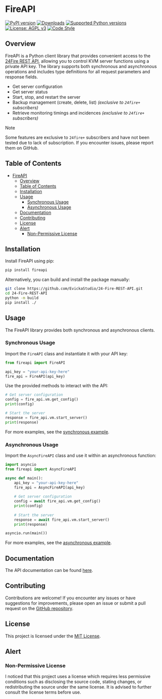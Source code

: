 # FireAPI

[![PyPI version](https://badge.fury.io/py/fireapi.svg)](https://badge.fury.io/py/fireapi)
[![Downloads](https://pepy.tech/badge/fireapi)](https://pepy.tech/project/fireapi)
[![Supported Python versions](https://img.shields.io/pypi/pyversions/fireapi.svg)](https://pypi.org/project/fireapi/)
[![License: AGPL v3](https://img.shields.io/badge/License-AGPL_v3-blue.svg)](https://www.gnu.org/licenses/agpl-3.0)
[![Code Style](https://img.shields.io/badge/code%20style-black-000000.svg)](https://github.com/psf/black)

## Overview

FireAPI is a Python client library that provides convenient access to the [24Fire REST API](https://apidocs.24fire.de/), allowing you to control KVM server functions using a private API key. The library supports both synchronous and asynchronous operations and includes type definitions for all request parameters and response fields.

- Get server configuration
- Get server status
- Start, stop, and restart the server
- Backup management (create, delete, list) *(exclusive to `24fire+` subscribers)*
- Retrieve monitoring timings and incidences *(exclusive to `24fire+` subscribers)*

> [!NOTE]
> Some features are exclusive to `24fire+` subscribers and have not been tested due to lack of subscription. If you encounter issues, please report them on GitHub.

## Table of Contents

- [FireAPI](#fireapi)
  - [Overview](#overview)
  - [Table of Contents](#table-of-contents)
  - [Installation](#installation)
  - [Usage](#usage)
    - [Synchronous Usage](#synchronous-usage)
    - [Asynchronous Usage](#asynchronous-usage)
  - [Documentation](#documentation)
  - [Contributing](#contributing)
  - [License](#license)
  - [Alert](#alert)
    - [Non-Permissive License](#non-permissive-license)

## Installation

Install FireAPI using pip:

```bash
pip install fireapi
```

Alternatively, you can build and install the package manually:

```bash
git clone https://github.com/EvickaStudio/24-Fire-REST-API.git
cd 24-Fire-REST-API
python -m build
pip install ./
```

## Usage

The FireAPI library provides both synchronous and asynchronous clients.

### Synchronous Usage

Import the `FireAPI` class and instantiate it with your API key:

```python
from fireapi import FireAPI

api_key = "your-api-key-here"
fire_api = FireAPI(api_key)
```

Use the provided methods to interact with the API:

```python
# Get server configuration
config = fire_api.vm.get_config()
print(config)

# Start the server
response = fire_api.vm.start_server()
print(response)
```

For more examples, see the [synchronous example](examples/synchronous_example.py).

### Asynchronous Usage

Import the `AsyncFireAPI` class and use it within an asynchronous function:

```python
import asyncio
from fireapi import AsyncFireAPI

async def main():
    api_key = "your-api-key-here"
    fire_api = AsyncFireAPI(api_key)
    
    # Get server configuration
    config = await fire_api.vm.get_config()
    print(config)
    
    # Start the server
    response = await fire_api.vm.start_server()
    print(response)

asyncio.run(main())
```

For more examples, see the [asynchronous example](examples/asynchronous_example.py).

## Documentation

The API documentation can be found [here](https://apidocs.24fire.de/).

## Contributing

Contributions are welcome! If you encounter any issues or have suggestions for improvements, please open an issue or submit a pull request on the [GitHub repository](https://github.com/EvickaStudio/24-Fire-REST-API).

## License

This project is licensed under the [MIT License](LICENSE).

## Alert

### Non-Permissive License

I noticed that this project uses a license which requires less permissive conditions such as disclosing the source code, stating changes, or redistributing the source under the same license. It is advised to further consult the license terms before use.
